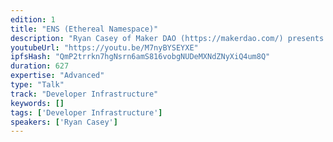 ```yaml
---
edition: 1
title: "ENS (Ethereal Namespace)"
description: "Ryan Casey of Maker DAO (https://makerdao.com/) presents on ENS (Ethereal Namespace), a contract system and set of conventions for unifying all simple (word-sized keys/values) registries into a single hierarchal namespace."
youtubeUrl: "https://youtu.be/M7nyBYSEYXE"
ipfsHash: "QmP2trrkn7hgNsrn6amS816vobgNUDeMXNdZNyXiQ4um8Q"
duration: 627
expertise: "Advanced"
type: "Talk"
track: "Developer Infrastructure"
keywords: []
tags: ['Developer Infrastructure']
speakers: ['Ryan Casey']
---
```

